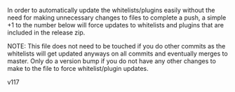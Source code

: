 In order to automatically update the whitelists/plugins easily without the need for making unnecessary changes to files to complete a push, a simple +1 to the number below will force updates to whitelists and plugins that are included in the release zip.

NOTE: This file does not need to be touched if you do other commits as the whitelists will get updated anyways on all commits and eventually merges to master. Only do a version bump if you do not have any other changes to make to the file to force whitelist/plugin updates.

v117
